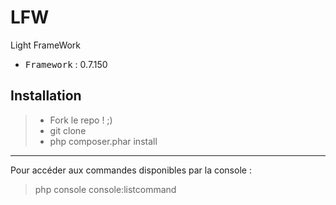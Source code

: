 # LFW
Light FrameWork

 - <kbd>Framework</kbd> : 0.7.150

Installation
----------

> - Fork le repo ! ;)
> - git clone
> - php composer.phar install

----------

Pour accéder aux commandes disponibles par la console :
> php console console:listcommand
